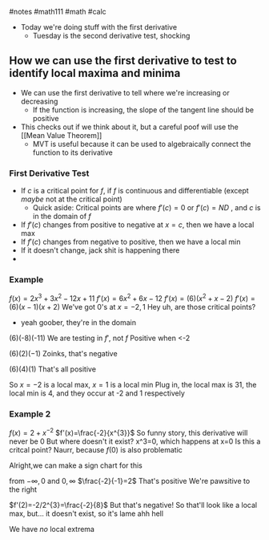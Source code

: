#notes #math111 #math #calc

- Today we're doing stuff with the first derivative
	- Tuesday is the second derivative test, shocking
## How we can use the first derivative to test to identify local maxima and minima
- We can use the first derivative to tell where we're increasing or decreasing
	- If the function is increasing, the slope of the tangent line should be positive
- This checks out if we think about it, but a careful poof will use the [[Mean Value Theorem]] 
	- MVT is useful because it can be used to algebraically connect the function to its derivative
### First Derivative Test
- If $c$ is a critical point for $f$,  if $f$ is continuous and differentiable (except *maybe* not at the critical point)
	- Quick aside: Critical points are where $f'(c)=0$ or $f'(c)=ND$ , and $c$ is in the domain of $f$
- If $f'(c)$ changes from positive to negative at $x=c$, then we have a local max
- If $f'(c)$ changes from negative to positive, then we have a local min
- If it doesn't change, jack shit is happening there
- 
### Example
$f(x) = 2x^{3}+3x^{2}-12x+11$
$f'(x)= 6x^{2}+6x-12$
$f'(x)=(6)(x^{2}+x-2)$
$f'(x)=(6)(x-1)(x+2)$
We've got 0's at $x=-2,1$
Hey uh, are those critical points?
- yeah goober, they're in the domain

(6)(-8)(-11)
We are testing in $f',$ not $f$
Positive when <-2

$(6)(2)(-1)$
Zoinks, that's negative

(6)(4)(1)
That's all positive

So $x=-2$ is a local max, $x=1$ is a local min
Plug in, the local max is 31, the local min is 4, and they occur at -2 and 1 respectively

### Example 2
$f(x)=2+x^{-2}$
$f'(x)=\frac{-2}{x^{3}}$
So funny story, this derivative will never be 0
But where doesn't it exist? x^3=0, which happens at x=0
Is this a critcal point?
	Naurr, because $f(0)$ is also problematic

Alright,we can make a sign chart for this

from $-\infty,0$ and $0,\infty$
$\frac{-2}{-1}=2$
That's positive
We're pawsitive to the right

$f'(2)=-2/2^{3}=\frac{-2}{8}$ But that's negative!
So that'll look like a local max, but... it doesn't exist, so it's lame ahh hell

We have *no* local extrema